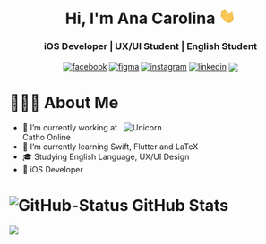 <h1 align="center">Hi, I'm Ana Carolina <img src="https://raw.githubusercontent.com/ABSphreak/ABSphreak/master/gifs/Hi.gif" width="30px"></h1>
<h3 align="center">iOS Developer | UX/UI Student | English Student</h3>
<p align="center">
<a href="https://www.facebook.com/acarolsf/" target="blank"><img align="center" src="https://img.icons8.com/color/50/000000/facebook-new.png" alt="facebook" /></a>
<a href="https://www.figma.com/@acarolsf"target="blank"><img align="center" src="https://img.icons8.com/color/48/000000/figma--v2.png" alt="figma" /></a>
<a href="https://www.instagram.com/acarolsf"target="blank"><img align="center" src="https://img.icons8.com/color/48/000000/instagram-new--v1.png" alt="instagram" /></a>
<a href="https://www.linkedin.com/in/acarolsf/" target="blank"><img align="center" src="https://img.icons8.com/color/48/000000/linkedin.png" alt="linkedin" /></a>
<a href = "mailto: cscarol20@gmail.com"><img align="center" src="https://img.icons8.com/color/48/000000/gmail.png" /></a>
</p>


# 👩🏽‍💻 About Me
<img align="right" width=300px alt="Unicorn" src="https://media.giphy.com/media/3ohs4BSacFKI7A717y/giphy.gif" />

- 🔭 I’m currently working at Catho Online
- 🌱 I’m currently learning Swift, Flutter and LaTeX
- 🎓 Studying English Language, UX/UI Design
- 💼 iOS Developer
																																																																
																																																																
# <img src="https://media.giphy.com/media/8UHRm5oY4k4FDxq5QG/giphy.gif" width="30px" alt="GitHub-Status"/> GitHub Stats

<!-- <p align="left"><img src="https://github-readme-stats.vercel.app/api/top-langs/?username=acarolsf&layout=compact&theme=radical&lang_count=10" /></p> -->
<p align="left"><img src="https://github-readme-stats.vercel.app/api?username=acarolsf&count_private=true&theme=radical&show_icons=true" /></p>
<!-- <p align="left"> <img src="https://github-readme-streak-stats.herokuapp.com/?user=acarolsf&theme=radical" /></p> -->
